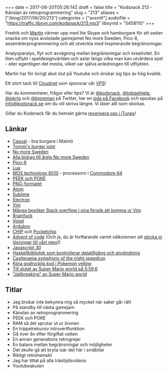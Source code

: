 +++
date = 2017-06-20T05:26:14Z
draft = false
title = "Kodsnack 213 - Känslan av retroprogrammering"
slug = "213"
aliases = ["/blog/2017/06/20/213"]
categories = ["avsnitt"]
audiofile = "https://traffic.libsyn.com/kodsnack/213.mp3"
libsynid = "5458110"
+++

Fredrik och [Martin](https://twitter.com/grapefrukt/) värmer upp med lite Skype och hamburgare för att sedan snacka om nyss avslutade gamejamet No more Sweden, Pico-8, assemblerprogrammering och att utveckla med inspirerande begränsningar.

Analysparalys, flyt och avvägning mellan begränsningar och kreativitet. En liten utflykt i speldesignvärlden och axlar längs vilka man kan utvärdera spel - eller egentligen det mesta, vilket var själva anledningen till utflykten.

Martin har för övrigt akut slut på Youtube och önskar sig tips av hög kvalité.

Ett stort tack till [Cloudnet](http://www.cloudnet.se) som sponsrar vår [VPS](http://en.wikipedia.org/wiki/Virtual_private_server)!

Har du kommentarer, frågor eller tips? Vi är [@kodsnack](https://www.twitter.com/kodsnack), [@tobiashieta](https://www.twitter.com/tobiashieta), [@iskrig](https://www.twitter.com/iskrig) och [@bjoreman](https://www.twitter.com/bjoreman) på Twitter, har en [sida på Facebook](https://www.facebook.com/kodsnack) och epostas på [info@kodsnack.se](mailto:info@kodsnack.se) om du vill skriva längre. Vi läser allt som skickas.

Gillar du Kodsnack får du hemskt gärna [recensera oss i iTunes](http://itunes.apple.com/se/podcast/kodsnack/id561631498?l=en)!

## Länkar ##
* [Casual](http://casualstreetfood.se/) - bra burgare i Malmö
* [Tommi's burger joint](https://www.burgerjoint.dk/malmoe)
* [No more Sweden](http://nomoresweden.com/)
* [Alla bidrag till årets No more Sweden](https://itch.io/jam/no-more-sweden-2017)
* [Pico-8](https://www.lexaloffle.com/pico-8.php)
* [Lua](https://en.wikipedia.org/wiki/Lua_%28programming_language%29)
* [MOS technology 6510](https://en.wikipedia.org/wiki/MOS_Technology_6510) - processorn i [Commodore 64](https://en.wikipedia.org/wiki/Commodore_64)
* [PEEK och POKE](https://en.wikipedia.org/wiki/PEEK_and_POKE)
* [PNG-formatet](https://en.wikipedia.org/wiki/Portable_Network_Graphics)
* [Atom](https://en.wikipedia.org/wiki/Atom_%28text_editor%29)
* [Sublime](https://en.wikipedia.org/wiki/Sublime_Text)
* [Electron](https://en.wikipedia.org/wiki/Electron_%28software_framework%29)
* [Vim](https://en.wikipedia.org/wiki/Vim_%28text_editor%29)
* [Många besöker Stack overflow i sina försök att komma ur Vim](https://stackoverflow.blog/2017/05/23/stack-overflow-helping-one-million-developers-exit-vim/)
* [Brainfuck](https://en.wikipedia.org/wiki/Brainfuck)
* [Voxel](https://en.wikipedia.org/wiki/Voxel)
* [Arduboy](https://arduboy.com/)
* [CHIP](https://getchip.com/) och [Pocketchip](https://getchip.com/pages/pocketchip)
* [Advent of code](http://adventofcode.com/) (Och ja, du är fortfarande varmt välkommen att [skicka in lösningar till vårt repo](https://github.com/kodsnack/advent_of_code_2016)!)
* [Javascript 30](https://javascript30.com)
* [Haskellbibliotek som kontrollerar datatillgång och användning](http://www.cse.chalmers.se/~russo/publications_files/pearl-russo.pdf)
* [Castlevania symphony of the night speedrun](https://www.youtube.com/watch?v=qc56JEd1qxA)
* [Köra godtycklig kod i Pokemon yellow](http://tasvideos.org/5384S.html)
* [Till slutet av Super Mario world på 5:59,6](https://www.youtube.com/watch?v=14wqBA5Q1yc)
* ["Jailbreaking" av Super Mario world](https://www.youtube.com/watch?v=Ixu8tn__91E)


## Titlar ##
* Jag brukar inte bekymra mig så mycket när saker går rätt
* På standby till nästa gamejam
* Känslan av retroprogrammering
* PEEK och POKE
* RAM så det sprutar ut ur öronen
* En trippelrekursiv introvertfunktion
* Gå över ån efter förgiftat vatten
* En annan generations retrogrejer
* En balans mellan begränsningar och möjligheter
* Det skulle gå att bryta isär det här i småbitar
* Riktigt retrohemskt
* Jag har tittat på alla träslöjdsvideos
* Youtubeakuten